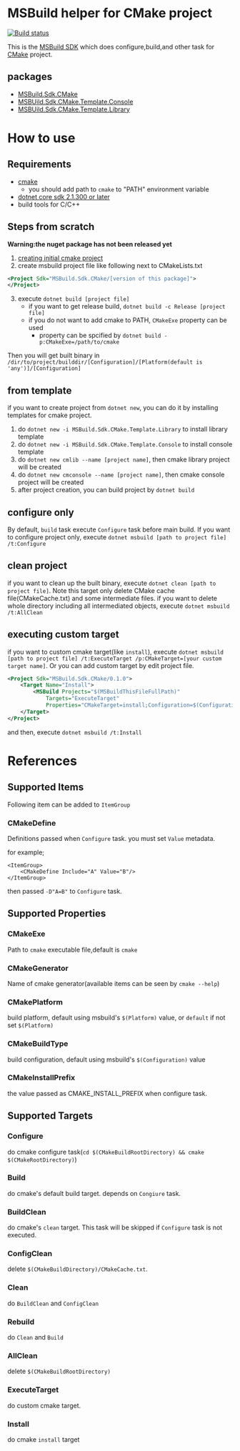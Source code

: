 # MSBuild helper for CMake project

[![Build status](https://ci.appveyor.com/api/projects/status/8mg77qa079jkia26/branch/master?svg=true)](https://ci.appveyor.com/project/itn3000/msbuild-sdk-cmake/branch/master)

This is the [MSBuild SDK](https://docs.microsoft.com/en-us/visualstudio/msbuild/how-to-use-project-sdk?view=vs-2019) which does configure,build,and other task for [CMake](https://cmake.org) project.

## packages

* [MSBuild.Sdk.CMake](https://www.nuget.org/packages/MSBuild.Sdk.CMake/)
* [MSBUild.Sdk.CMake.Template.Console](https://www.nuget.org/packages/MSBuild.Sdk.CMake.Template.Console/)
* [MSBUild.Sdk.CMake.Template.Library](https://www.nuget.org/packages/MSBuild.Sdk.CMake.Template.Library/)

# How to use

## Requirements

* [cmake](https://cmake.org)
    * you should add path to `cmake` to "PATH" environment variable
* [dotnet core sdk 2.1.300 or later](https://dotnet.microsoft.com/download)
* build tools for C/C++

## Steps from scratch

**Warning:the nuget package has not been released yet**

1. [creating initial cmake project](https://cmake.org/cmake-tutorial/)
2. create msbuild project file like following next to CMakeLists.txt
```xml
<Project Sdk="MSBuild.Sdk.CMake/[version of this package]">
</Project>
```
3. execute `dotnet build [project file]`
    * if you want to get release build, `dotnet build -c Release [project file]`
    * if you do not want to add cmake to PATH, `CMakeExe` property can be used
        * property can be spcified by `dotnet build -p:CMakeExe=/path/to/cmake`

Then you will get built binary in `/dir/to/project/builddir/[Configuration]/[Platform(default is 'any')]/[Configuration]`

## from template

if you want to create project from `dotnet new`, you can do it by installing templates for cmake project.

1. do `dotnet new -i MSBuild.Sdk.CMake.Template.Library` to install library template
2. do `dotnet new -i MSBuild.Sdk.CMake.Template.Console` to install console template
3. do `dotnet new cmlib --name [project name]`, then cmake library project will be created
4. do `dotnet new cmconsole --name [project name]`, then cmake console project will be created
5. after project creation, you can build project by `dotnet build`

## configure only

By default, `build` task execute `Configure` task before main build.
If you want to configure project only, execute `dotnet msbuild [path to project file] /t:Configure`

## clean project

if you want to clean up the built binary, execute `dotnet clean [path to project file]`.
Note this target only delete CMake cache file(CMakeCache.txt) and some intermediate files.
if you want to delete whole directory including all intermediated objects, execute `dotnet msbuild /t:AllClean`

## executing custom target

if you want to custom cmake target(like `install`), execute `dotnet msbuild [path to project file] /t:ExecuteTarget /p:CMakeTarget=[your custom target name]`.
Or you can add custom target by edit project file.

```xml
<Project Sdk="MSBuild.Sdk.CMake/0.1.0">
    <Target Name="Install">
        <MSBuild Projects="$(MSBuildThisFileFullPath)" 
            Targets="ExecuteTarget" 
            Properties="CMakeTarget=install;Configuration=$(Configuration);Platform=$(Platform)"/>
    </Target>
</Project>
```

and then, execute `dotnet msbuild /t:Install`

# References

## Supported Items

Following item can be added to `ItemGroup`

### CMakeDefine

Definitions passed when `Configure` task.
you must set `Value` metadata.

for example;

```
<ItemGroup>
    <CMakeDefine Include="A" Value="B"/>
</ItemGroup>
```

then passed `-D"A=B"` to `Configure` task.

## Supported Properties

### CMakeExe

Path to `cmake` executable file,default is `cmake`

### CMakeGenerator

Name of cmake generator(available items can be seen by `cmake --help`)

### CMakePlatform

build platform, default using msbuild's `$(Platform)` value, or `default` if not set `$(Platform)`

### CMakeBuildType

build configuration, default using msbuild's `$(Configuration)` value

### CMakeInstallPrefix

the value passed as CMAKE_INSTALL_PREFIX when configure task.

## Supported Targets

### Configure

do cmake configure task(`cd $(CMakeBuildRootDirectory) && cmake $(CMakeRootDirectory)`)

### Build

do cmake's default build target.
depends on `Congiure` task.

### BuildClean

do cmake's `clean` target.
This task will be skipped if `Configure` task is not executed.

### ConfigClean

delete `$(CMakeBuildDirectory)/CMakeCache.txt`.

### Clean

do `BuildClean` and `ConfigClean`

### Rebuild

do `Clean` and `Build`

### AllClean

delete `$(CMakeBuildRootDirectory)`

### ExecuteTarget

do custom cmake target.

### Install

do cmake `install` target
